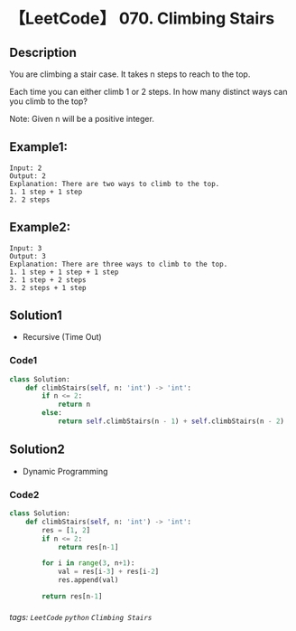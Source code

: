 # 【LeetCode】 070. Climbing Stairs

## Description
You are climbing a stair case. It takes n steps to reach to the top.

Each time you can either climb 1 or 2 steps. In how many distinct ways can you climb to the top?

Note: Given n will be a positive integer.

## Example1:

```
Input: 2
Output: 2
Explanation: There are two ways to climb to the top.
1. 1 step + 1 step
2. 2 steps
```

## Example2:

```
Input: 3
Output: 3
Explanation: There are three ways to climb to the top.
1. 1 step + 1 step + 1 step
2. 1 step + 2 steps
3. 2 steps + 1 step
```

## Solution1
* Recursive (Time Out)

### Code1
```python
class Solution:
    def climbStairs(self, n: 'int') -> 'int':
        if n <= 2:
            return n
        else:
            return self.climbStairs(n - 1) + self.climbStairs(n - 2)
```

## Solution2
* Dynamic Programming

### Code2
```python
class Solution:
    def climbStairs(self, n: 'int') -> 'int':
        res = [1, 2]
        if n <= 2:
            return res[n-1]

        for i in range(3, n+1):
            val = res[i-3] + res[i-2]
            res.append(val)

        return res[n-1]
```

###### tags: `LeetCode` `python` `Climbing Stairs` 